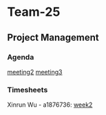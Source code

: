 # Team-25

## Project Management

### Agenda

[meeting2](project-management/agenda/meeting%202.md)
[meeting3](project-management/agenda/meeting%203.md)

### Timesheets

Xinrun Wu - a1876736:
[week2](project-management/timesheets/Xinrun%20Wu%20-%20a1876736%20-%20week%202.md)
